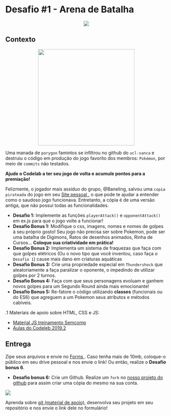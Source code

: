 # Desafio #1 - Arena de Batalha

<p align = 'center' >
<img src  = 'https://i.imgur.com/ODvndkv.png' >
</p>

## Contexto

<p align = 'center' >
<img style = 'height: 300px' src = 'https://66.media.tumblr.com/tumblr_lgnfh6PFWV1qfyz1jo1_400.jpg'>
</p>

Uma manada de `porygon` famintos se infiltrou no github do `ucl-sanca` e destruiu o código em produção do jogo favorito dos membros: `Pokémon`, por meio de `commits` não testados. 

**Ajude o Codelab a ter seu jogo de volta e acumule pontos para a premiação!** 

Felizmente, o jogador mais assíduo do grupo, @Baneling, salvou uma `copia pirateada` do jogo em seu <a href = 'https://pokemon-codelab.netlify.app/'> Site pessoal </a>, o que pode te ajudar a entender como o saudoso jogo funcionava. Entretanto, a cópia é de uma versão antiga, que não possui todas as funcionalidades.

- **Desafio 1:** Implemente as funções `playerAttack()` e `opponentAttack()` em ex.js para que o jogo volte a funcionar!
- **Desafio Bonus 1:**  Modifique o css, imagens, nomes e nomes de golpes à seu próprio gosto! Seu jogo não precisa ser sobre Pokemon, pode ser uma batalha de Digimons, Ratos de desenhos animados, Rinha de Cursos... **Coloque sua criatividade em prática!**
- **Desafio Bonus 2:** Implementa um sistema de fraquezas que faça com que golpes elétricos (Ou o novo tipo que você inventou, caso faça o `Desafio 1`) cause mais dano em criaturas aquáticas
- **Desafio Bonus 3:** Crie uma propriedade especial em `Thundershock` que aleatoriamente a faça paralizar o oponente, o impedindo de utilizar golpes por 2 turnos.
- **Desafio Bonus 4:** Faça com que seus personagens evoluam e ganhem novos golpes para um Segundo Round ainda mais emocionante!
- **Desafio Bonus 5:** Re-fatore o código utilizando **classes** (funcionais ou do ES6) que agreguem a um Pokemon seus atributos e métodos cabíveis. 

.1 Materiais de apoio sobre HTML, CSS e JS: 
  - <a href = 'https://ucl-sanca.xyz/Web-Development-Studies'>Material JS treinamento Semcomp</a>
  - <a href = 'ucl-sanca.xyz/aulas-codelab'> Aulas do Codeleb 2019.2 </a>
## Entrega
Zipe seus arquivos e envie no <a href = 'https://docs.google.com/forms/d/1ljOt27oKOCbR242ik5aSUvtXMUobOkM3pwnEFTLAV3s/edit?usp=sharing'> Forms </a>. Caso tenha mais de 10mb, coloque-o público em seu drive pessoal e nos envie o link! Ou então, realize o **Desafio bonus 6**. 

- **Desafio bonus 6:** Crie um Github. Realize um `fork` no <a href = 'https://github.com/USPCodeLabSanca/desafios-quarentena'>nosso projeto do github</a> para assim criar uma cópia do mesmo na sua conta. 


<img src = 'https://i.imgur.com/iVKebc7.png'> 

Aprenda sobre <a href = 'https://www.youtube.com/watch?v=r9Kauz9B4i8'>git (material de apoio)</a>, desenvolva seu projeto em seu repositório e nos envie o link dele no formulário! 


